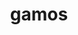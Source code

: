 ---
pid: llp395
title: gamos
location_transcription: 
coordinates: "[-75.1656784, 39.9556166]"
zipcode: 
gen_neighborhood: 
neighborhood: 
outside_phl: 
age: 
age_range: 
instagram: 
image_file_name: llp_395.jpg
proposal_transcription: 
topic: Pop Culture
topic_summary: '0'
type: Other No Form
keywords_other: games, play
credit: 
image_labels: 
twitter: 
facebook: 
permalink: "/monuments/llp395/"
layout: item-page
---